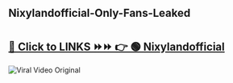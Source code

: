 
 ## Nixylandofficial-Only-Fans-Leaked

# <h2><a href="https://clipsfans.com/Nixylandofficial&ref=git">🔗 Click to LINKS ⏩⏩ 👉 🟢 Nixylandofficial </a></h2>

<a href="https://clipsfans.com/Nixylandofficial&ref=git" rel="nofollow" data-target="animated-image.originalLink"><img src="https://i.ibb.co.com/xMMVF88/686577567.gif" alt="Viral Video Original" style="max-width: 100%; display: inline-block;" data-target="animated-image.originalImage"></a>
